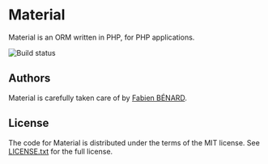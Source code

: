 Material
========

Material is an ORM written in PHP, for PHP applications.

![Build status](https://circleci.com/gh/fbenard/material/tree/master.svg?style=shield&circle-token=)


## Authors

Material is carefully taken care of by [Fabien BÉNARD](http://fabienbenard.com).


## License

The code for Material is distributed under the terms of the MIT license. See [LICENSE.txt](LICENSE.txt) for the full license.
